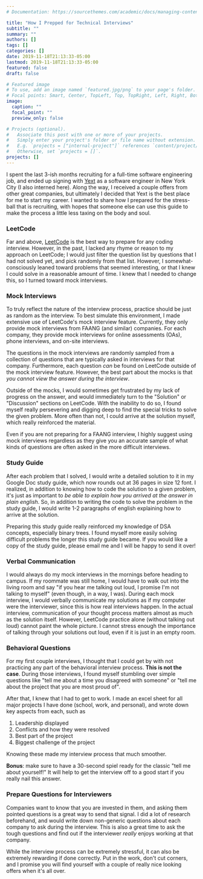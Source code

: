```yaml
---
# Documentation: https://sourcethemes.com/academic/docs/managing-content/

title: "How I Prepped for Technical Interviews"
subtitle: ""
summary: ""
authors: []
tags: []
categories: []
date: 2019-11-18T21:13:33-05:00
lastmod: 2019-11-18T21:13:33-05:00
featured: false
draft: false

# Featured image
# To use, add an image named `featured.jpg/png` to your page's folder.
# Focal points: Smart, Center, TopLeft, Top, TopRight, Left, Right, BottomLeft, Bottom, BottomRight.
image:
  caption: ""
  focal_point: ""
  preview_only: false

# Projects (optional).
#   Associate this post with one or more of your projects.
#   Simply enter your project's folder or file name without extension.
#   E.g. `projects = ["internal-project"]` references `content/project/deep-learning/index.md`.
#   Otherwise, set `projects = []`.
projects: []
---
```


I spent the last 3-ish months recruiting for a full-time software engineering job, and ended up signing with [Yext](https://www.yext.com/) as a software engineer in New York City (I also interned here). Along the way, I received a couple offers from other great companies, but ultimately I decided that Yext is the best place for me to start my career. I wanted to share how I prepared for the stress-ball that is recruiting, with hopes that someone else can use this guide to make the process a little less taxing on the body and soul.

### LeetCode
Far and above, [LeetCode](https://leetcode.com/) is the best way to prepare for any coding interview. However, in the past, I lacked any rhyme or reason to my approach on LeetCode; I would just filter the question list by questions that I had not solved yet, and pick randomly from that list. However, I somewhat-consciously leaned toward problems that seemed interesting, or that I knew I could solve in a reasonable amount of time. I knew that I needed to change this, so I turned toward mock interviews. 

### Mock Interviews

To truly reflect the nature of the interview process, practice should be just as random as the interview. To best simulate this environment, I made extensive use of LeetCode's mock interview feature. Currently, they only provide mock interviews from FAANG (and similar) companies. For each company, they provide mock interviews for online assessments (OAs), phone interviews, and on-site interviews.

The questions in the mock interviews are randomly sampled from a collection of questions that are typically asked in interviews for that company. Furthermore, each question _can_ be found on LeetCode outside of the mock interview feature. However, the best part about the mocks is that _you cannot view the answer during the interview_. 

Outside of the mocks, I would sometimes get frustrated by my lack of progress on the answer, and would immediately turn to the "Solution" or "Discussion" sections on LeetCode. With the inability  to do so, I found myself really persevering and digging deep to find the special tricks to solve the given problem. More often than not, I could arrive at the solution myself, which really reinforced the material.

Even if you are not preparing for a FAANG interview, I highly suggest using mock interviews regardless as they give you an accurate sample of what kinds of questions are often asked in the more difficult interviews.

### Study Guide
After each problem that I solved, I would write a detailed solution to it in my Google Doc study guide, which now rounds out at 36 pages in size 12 font. I realized, in addition to knowing how to code the solution to a given problem, it's just as important to _be able to explain how you arrived at the answer in plain english_. So, in addition to writing the code to solve the problem in the study guide, I would write 1-2 paragraphs of english explaining how to arrive at the solution.

Preparing this study guide really reinforced my knowledge of DSA concepts, especially binary trees. I found myself more easily solving difficult problems the longer this study guide became. If you would like a copy of the study guide, please email me and I will be happy to send it over!

### Verbal Communication

I would always do my mock interviews in the mornings before heading to campus. If my roommate was still home, I would have to walk out into the living room and say "if you hear me talking out loud, I promise I'm not talking to myself" (even though, in a way, I was). During each mock interview, I would verbally communicate my solutions as if my computer were the interviewer, since this is how real interviews happen. In the actual interview, communication of your thought process matters almost as much as the solution itself. However, LeetCode practice alone (without talking out loud) cannot paint the whole picture. I cannot stress enough the importance of talking through your solutions out loud, even if it is just in an empty room.

### Behavioral Questions

For my first couple interviews, I thought that I could get by with not practicing any part of the behavioral interview process. **This is not the case**. During those interviews, I found myself stumbling over simple questions like "tell me about a time you disagreed with someone" or "tell me about the project that you are most proud of".

After that, I knew that I had to get to work. I made an excel sheet for all major projects I have done (school, work, and personal), and wrote down key aspects from each, such as

1. Leadership displayed
2. Conflicts and how they were resolved
3. Best part of the project
4. Biggest challenge of the project

Knowing these made my interview process that much smoother.

**Bonus**: make sure to have a 30-second spiel ready for the classic "tell me about yourself!" It will help to get the interview off to a good start if you really nail this answer.

### Prepare Questions for Interviewers

Companies want to know that you are invested in them, and asking them pointed questions is a great way to send that signal. I did a lot of research beforehand, and would write down non-generic questions about each company to ask during the interview. This is also a great time to ask the tough questions and find out if the interviewer _really_ enjoys working at that company.

While the interview process can be extremely stressful, it can also be extremely rewarding if done correctly. Put in the work, don't cut corners, and I promise you will find yourself with a couple of really nice looking offers when it's all over. 
